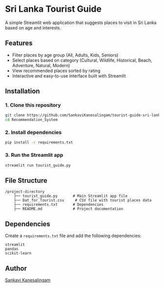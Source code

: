 # Sri Lanka Tourist Guide

A simple Streamlit web application that suggests places to visit in Sri Lanka based on age and interests.

## Features
- Filter places by age group (All, Adults, Kids, Seniors)
- Select places based on category (Cultural, Wildlife, Historical, Beach, Adventure, Natural, Modern)
- View recommended places sorted by rating
- Interactive and easy-to-use interface built with Streamlit

## Installation

### 1. Clone this repository
```bash
git clone https://github.com/SankaviKanesalingam/tourist-guide-sri-lanka.git
cd Recommendation_System
```

### 2. Install dependencies
```bash
pip install -r requirements.txt
```

### 3. Run the Streamlit app
```bash
streamlit run tourist_guide.py
```

## File Structure
```
/project-directory
    ├── tourist_guide.py       # Main Streamlit app file
    ├── Dat_for_Tourist.csv     # CSV file with tourist places data
    ├── requirements.txt       # Dependencies
    ├── README.md              # Project documentation
```

## Dependencies
Create a `requirements.txt` file and add the following dependencies:
```
streamlit
pandas
scikit-learn
```



## Author
[Sankavi Kanesalingam](https://github.com/SankaviKanesalingam)
